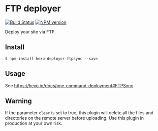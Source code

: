 # FTP deployer

[![Build Status](https://img.shields.io/github/actions/workflow/status/hexojs/hexo-deployer-ftpsync/tester.yml?branch=master&label=test)](https://github.com/hexojs/hexo-deployer-ftpsync/actions?query=workflow%3ATester)
[![NPM version](https://badge.fury.io/js/hexo-deployer-ftpsync.svg)](https://www.npmjs.com/package/hexo-deployer-ftpsync)

Deploy your site via FTP.

## Install

```
$ npm install hexo-deployer-ftpsync --save
```

## Usage

See https://hexo.io/docs/one-command-deployment#FTPSync

## Warning

If the parameter `clear` is set to true, this plugin will delete all the files and directories on the remote server before uploading. Use this plugin in production at your own risk.
